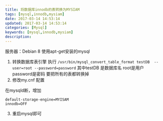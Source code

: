 ```yaml
---
title: 将数据库innodb的表转换为MYSIAM
tags: [mysql,innodb,mysiam]
date: 2017-03-14 14:53:14
updated: 2017-03-14 14:53:14
categories: [Mysql]
keywords: [mysql,innodb,mysiam]
description:
---
```

服务器：Debian 8
使用apt-get安装的mysql
1. 转换数据库表引擎
执行 `/usr/bin/mysql_convert_table_format testDB  --user=root --password=password`
其中testDB 是数据库名
root是用户
password是密码
要把所有的表都转换掉
2. 修改my.cnf 配置

在mysqld断，增加
```
default-storage-engine=MYISAM
innodb=OFF
```

3. 重启mysql即可